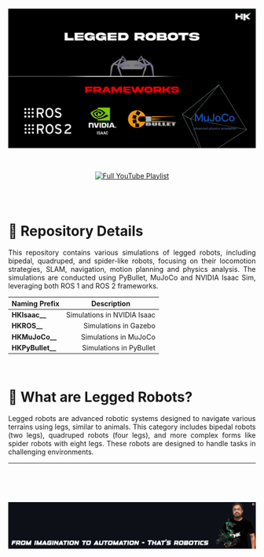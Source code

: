 <p align="center">
    <img src="readme_data/lr_welcome.png" alt="Inspiring quote related to computer vision and robotics" width="1500"/>
</p> <br>

<p align="center">
  <a href="https://www.youtube.com/playlist?list=PL0phN1wjvpsbbbWi7vnBS496qtlzDMfKQ">
    <img src="https://img.shields.io/badge/Full Projects Playlist-%23FF0000.svg?style=flat-square&logo=youtube&logoColor=white" alt="Full YouTube Playlist" width="220" height="30"/>
  </a>
</p> <br> <br>

# 🔻 Repository Details
<p align='justify'>This repository contains various simulations of legged robots, including bipedal, quadruped, and spider-like robots, focusing on their locomotion strategies, SLAM, navigation, motion planning and physics analysis. The simulations are conducted using PyBullet, MuJoCo and NVIDIA Isaac Sim, leveraging both ROS 1 and ROS 2 frameworks.</p>

<table align="center">
<thead>
<tr>
<th align="center">Naming Prefix</th>
<th align="center">Description</th>
</tr>
</thead>
<tbody>
<tr>
<td align="left"><strong>HKIsaac__</strong></td>
<td align="right">Simulations in NVIDIA Isaac</td>
</tr>
<tr>
<td align="left"><strong>HKROS__</strong></td>
<td align="right">Simulations in Gazebo</td>
</tr>
<tr>
<td align="left"><strong>HKMuJoCo__</strong></td>
<td align="right">Simulations in MuJoCo</td>
</tr>
<tr>
<td align="left"><strong>HKPyBullet__</strong></td>
<td align="right">Simulations in PyBullet</td>
</tr>
</tbody>
</table>
<br>

# 🔻 What are Legged Robots?
<p align='justify'>Legged robots are advanced robotic systems designed to navigate various terrains using legs, similar to animals. This category includes bipedal robots (two legs), quadruped robots (four legs), and more complex forms like spider robots with eight legs. These robots are designed to handle tasks in challenging environments.
<hr> <br> <br> <br> 
    
<p align="center">
    <img src="readme_data/hk_quote.png" alt="Inspiring quote related to computer vision and robotics" width="1500"/>
</p>
